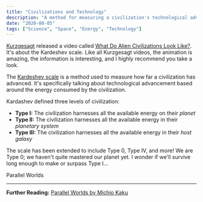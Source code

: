 ```yaml
---
title: "Civilizations and Technology"
description: "A method for measuring a civilization's technological advancement."
date: "2020-08-05"
tags: ["Science", "Space", "Energy", "Technology"]
---
```


[Kurzgesagt](https://kurzgesagt.org) released a video called [What Do Alien Civilizations Look Like?](https://www.youtube.com/watch?v=rhFK5_Nx9xY). It's about the Kardeshev scale. Like all Kurzgesagt videos, the animation is amazing, the information is interesting, and I highly recommend you take a look.

The [Kardeshev scale](https://en.wikipedia.org/wiki/Kardashev_scale) is a method used to measure how far a civilization has advanced. It's specifically talking about technological advancement based around the energy consumed by the civilization.

Kardashev defined three levels of civilization:

- **Type I:** The civilization harnesses all the available energy on their _planet_
- **Type II:** The civilization harnesses all the available energy in their _planetary system_
- **Type III:** The civilization harnesses all the available energy in their _host galaxy_

The scale has been extended to include Type 0, Type IV, and more! We are Type 0; we haven't quite mastered our planet yet. I wonder if we'll survive long enough to make or surpass Type I...

Parallel Worlds

---

<footer>

**Further Reading:** [Parallel Worlds by Michio Kaku](https://www.goodreads.com/book/show/33418.Parallel_Worlds)

</footer>
